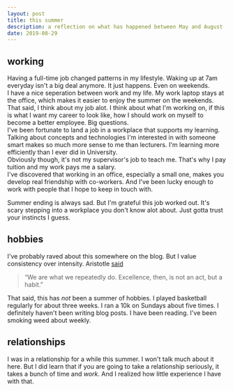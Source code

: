 ```yaml
---
layout: post
title: this summer
description: a reflection on what has happened between May and August
date: 2019-08-29
---
```


## working
Having a full-time job changed patterns in my lifestyle. Waking up at 7am everyday isn't a big deal anymore. It just happens. Even on weekends.  
I have a nice seperation between work and my life. My work laptop stays at the office, which makes it easier to enjoy the summer on the weekends.  
That said, I think about my job alot. I think about what I'm working on, if this is what I want my career to look like, how I should work on myself to become a better employee. Big questions.  
I've been fortunate to land a job in a workplace that supports my learning. Talking about concepts and technologies I'm interested in with someone smart makes so much more sense to me than lecturers. I'm learning  more efficiently than I ever did in University.  
Obviously though, it's not my supervisor's job to teach me. That's why I pay tuition and my work pays me a salary.  
I've discovered that working in an office, especially a small one, makes you develop real friendship with co-workers. And I've been lucky enough to work with people that I hope to keep in touch with.

Summer ending is always sad. But I'm grateful this job worked out. It's scary stepping into a workplace you don't know alot about. Just gotta trust your instincts I guess.  

## hobbies
I've probably raved about this somewhere on the blog. But I value consistency over intensity. Aristotle [said](https://medium.com/the-mission/my-favourite-quote-of-all-time-is-a-misattribution-66356f22843d)
> “We are what we repeatedly do. Excellence, then, is not an act, but a habit.”

That said, this has *not* been a summer of hobbies. I played basketball regularly for about three weeks. I ran a 10k on Sundays about five times. I definitely haven't been writing blog posts. I have been reading. I've been smoking weed about weekly. 

## relationships
I was in a relationship for a while this summer. I won't talk much about it here. But I did learn that if you are going to take a relationship seriously, it takes a bunch of time and *work*. And I realized how little experience I have with that.

